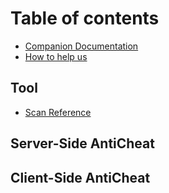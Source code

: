 # Table of contents

* [Companion Documentation](README.md)
* [How to help us](how-to-help-us.md)

## Tool

* [Scan Reference](tool/scan-reference.md)

## Server-Side AntiCheat

## Client-Side AntiCheat
